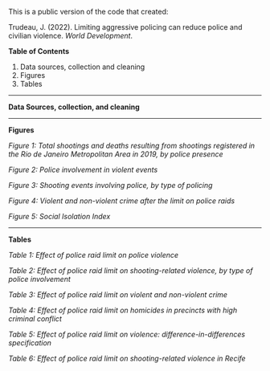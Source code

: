 
This is a public version of the code that created:

Trudeau, J. (2022). Limiting aggressive policing can reduce police and civilian violence. _World Development_. 

**Table of Contents**
1. Data sources, collection and cleaning
2. Figures 
3. Tables

------
**Data Sources, collection, and cleaning**



------
**Figures**

*Figure 1: Total shootings and deaths resulting from shootings registered in the Rio de Janeiro Metropolitan Area in 2019, by police presence*

*Figure 2: Police involvement in violent events*

*Figure 3: Shooting events involving police, by type of policing*

*Figure 4: Violent and non-violent crime after the limit on police raids*

*Figure 5: Social Isolation Index*

-----
**Tables**

*Table 1: Effect of police raid limit on police violence*

*Table 2: Effect of police raid limit on shooting-related violence, by type of police involvement*

*Table 3: Effect of police raid limit on violent and non-violent crime*

*Table 4: Effect of police raid limit on homicides in precincts with high criminal conflict*

*Table 5: Effect of police raid limit on violence: difference-in-differences specification* 

*Table 6: Effect of police raid limit on shooting-related violence in Recife*

